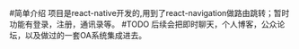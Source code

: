#简单介绍
项目是react-native开发的,用到了react-navigation做路由跳转；暂时功能有登录，注册，通讯录等。
#TODO
后续会把即时聊天，个人博客，公众论坛，以及做过的一套OA系统集成进去。
